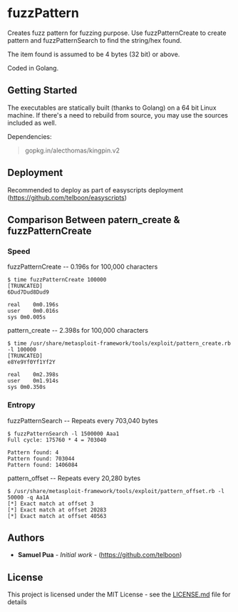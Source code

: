 # fuzzPattern
Creates fuzz pattern for fuzzing purpose. Use fuzzPatternCreate to create pattern and fuzzPatternSearch to find the string/hex found.

The item found is assumed to be 4 bytes (32 bit) or above.

Coded in Golang.

## Getting Started

The executables are statically built (thanks to Golang) on a 64 bit Linux machine. If there's a need to rebuild from source, you may use the sources included as well.

Dependencies:
> gopkg.in/alecthomas/kingpin.v2

## Deployment

Recommended to deploy as part of easyscripts deployment (https://github.com/telboon/easyscripts)

## Comparison Between patern_create & fuzzPatternCreate 

### Speed

fuzzPatternCreate -- 0.196s for 100,000 characters
```
$ time fuzzPatternCreate 100000
[TRUNCATED]
6Dud7Dud8Dud9

real	0m0.196s
user	0m0.016s
sys	0m0.005s
```

pattern_create -- 2.398s for 100,000 characters
```
$ time /usr/share/metasploit-framework/tools/exploit/pattern_create.rb -l 100000
[TRUNCATED]
e8Ye9Yf0Yf1Yf2Y

real	0m2.398s
user	0m1.914s
sys	0m0.350s
```


### Entropy

fuzzPatternSearch -- Repeats every 703,040 bytes
```
$ fuzzPatternSearch -l 1500000 Aaa1
Full cycle: 175760 * 4 = 703040

Pattern found: 4
Pattern found: 703044
Pattern found: 1406084
```

pattern_offset -- Repeats every 20,280 bytes
```
$ /usr/share/metasploit-framework/tools/exploit/pattern_offset.rb -l 50000 -q Aa1A
[*] Exact match at offset 3
[*] Exact match at offset 20283
[*] Exact match at offset 40563
```

## Authors

* **Samuel Pua** - *Initial work* - (https://github.com/telboon)

## License

This project is licensed under the MIT License - see the [LICENSE.md](LICENSE.md) file for details

